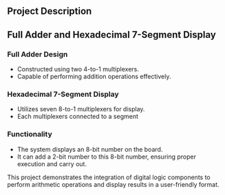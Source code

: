 ## Project Description

## Full Adder and Hexadecimal 7-Segment Display

### Full Adder Design
- Constructed using two 4-to-1 multiplexers.
- Capable of performing addition operations effectively.

### Hexadecimal 7-Segment Display
- Utilizes seven 8-to-1 multiplexers for display.
- Each multiplexers connected to a segment

### Functionality
- The system displays an 8-bit number on the board.
- It can add a 2-bit number to this 8-bit number, ensuring proper execution and carry out.

This project demonstrates the integration of digital logic components to perform arithmetic operations and display results in a user-friendly format.

